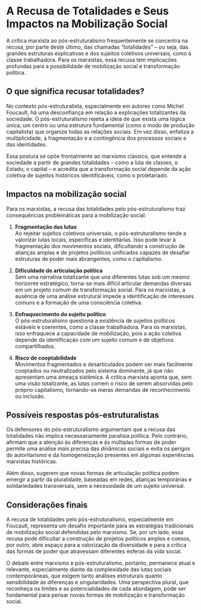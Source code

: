 # A Recusa de Totalidades e Seus Impactos na Mobilização Social

A crítica marxista ao pós-estruturalismo frequentemente se concentra na recusa, por parte deste último, das chamadas “totalidades” – ou seja, das grandes estruturas explicativas e dos sujeitos coletivos universais, como a classe trabalhadora. Para os marxistas, essa recusa tem implicações profundas para a possibilidade de mobilização social e transformação política.

## O que significa recusar totalidades?

No contexto pós-estruturalista, especialmente em autores como Michel Foucault, há uma desconfiança em relação a explicações totalizantes da sociedade. O pós-estruturalismo rejeita a ideia de que exista uma lógica única, um centro ou uma estrutura fundamental (como o modo de produção capitalista) que organize todas as relações sociais. Em vez disso, enfatiza a multiplicidade, a fragmentação e a contingência dos processos sociais e das identidades.

Essa postura se opõe frontalmente ao marxismo clássico, que entende a sociedade a partir de grandes totalidades – como a luta de classes, o Estado, o capital – e acredita que a transformação social depende da ação coletiva de sujeitos históricos identificáveis, como o proletariado.

## Impactos na mobilização social

Para os marxistas, a recusa das totalidades pelo pós-estruturalismo traz consequências problemáticas para a mobilização social:

1. **Fragmentação das lutas**  
   Ao rejeitar sujeitos coletivos universais, o pós-estruturalismo tende a valorizar lutas locais, específicas e identitárias. Isso pode levar à fragmentação dos movimentos sociais, dificultando a construção de alianças amplas e de projetos políticos unificados capazes de desafiar estruturas de poder mais abrangentes, como o capitalismo.

2. **Dificuldade de articulação política**  
   Sem uma narrativa totalizante que una diferentes lutas sob um mesmo horizonte estratégico, torna-se mais difícil articular demandas diversas em um projeto comum de transformação social. Para os marxistas, a ausência de uma análise estrutural impede a identificação de interesses comuns e a formação de uma consciência coletiva.

3. **Enfraquecimento do sujeito político**  
   O pós-estruturalismo questiona a existência de sujeitos políticos estáveis e coerentes, como a classe trabalhadora. Para os marxistas, isso enfraquece a capacidade de mobilização, pois a ação coletiva depende da identificação com um sujeito comum e de objetivos compartilhados.

4. **Risco de cooptabilidade**  
   Movimentos fragmentados e desarticulados podem ser mais facilmente cooptados ou neutralizados pelo sistema dominante, já que não apresentam uma ameaça sistêmica. A crítica marxista aponta que, sem uma visão totalizante, as lutas correm o risco de serem absorvidas pelo próprio capitalismo, tornando-se meras demandas de reconhecimento ou inclusão.

## Possíveis respostas pós-estruturalistas

Os defensores do pós-estruturalismo argumentam que a recusa das totalidades não implica necessariamente paralisia política. Pelo contrário, afirmam que a atenção às diferenças e às múltiplas formas de poder permite uma análise mais precisa das dinâmicas sociais e evita os perigos do autoritarismo e da homogeneização presentes em algumas experiências marxistas históricas.

Além disso, sugerem que novas formas de articulação política podem emergir a partir da pluralidade, baseadas em redes, alianças temporárias e solidariedades transversais, sem a necessidade de um sujeito universal.

## Considerações finais

A recusa de totalidades pelo pós-estruturalismo, especialmente em Foucault, representa um desafio importante para as estratégias tradicionais de mobilização social defendidas pelo marxismo. Se, por um lado, essa recusa pode dificultar a construção de projetos políticos amplos e coesos, por outro, abre espaço para a valorização da diversidade e para a crítica das formas de poder que atravessam diferentes esferas da vida social.

O debate entre marxismo e pós-estruturalismo, portanto, permanece atual e relevante, especialmente diante da complexidade das lutas sociais contemporâneas, que exigem tanto análises estruturais quanto sensibilidade às diferenças e singularidades. Uma perspectiva plural, que reconheça os limites e as potencialidades de cada abordagem, pode ser fundamental para pensar novas formas de mobilização e transformação social.